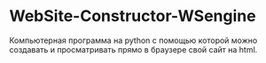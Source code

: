 # WebSite-Constructor-WSengine
Компьютерная программа на python с помощью которой можно создавать и просматривать прямо в браузере свой сайт на html.

